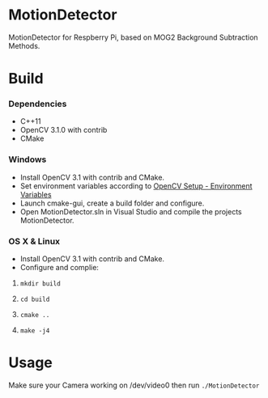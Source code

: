 # MotionDetector
MotionDetector for Respberry Pi, based on MOG2 Background Subtraction Methods.

# Build
### Dependencies
* C++11
* OpenCV 3.1.0 with contrib
* CMake

### Windows
* Install OpenCV 3.1 with contrib and CMake.
* Set environment variables according to [OpenCV Setup - Environment Variables](http://docs.opencv.org/doc/tutorials/introduction/windows_install/windows_install.html#windowssetpathandenviromentvariable)
* Launch cmake-gui, create a build folder and configure.
* Open MotionDetector.sln in Visual Studio and compile the projects MotionDetector.

### OS X & Linux
* Install OpenCV 3.1 with contrib and CMake.
* Configure and complie:
	
 1) ``` mkdir build ```
	
 2) ``` cd build ```
	
 3) ``` cmake .. ```
	
 4) ``` make -j4 ```

# Usage
Make sure your Camera working on /dev/video0 
then run `./MotionDetector`

